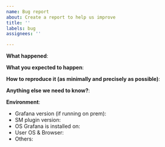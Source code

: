 ```yaml
---
name: Bug report
about: Create a report to help us improve
title: ''
labels: bug
assignees: ''

---
```


<!--
Please use this template to create your bug report. By providing as much info as possible you help us understand the issue, reproduce it and resolve it for you quicker. Therefor take a couple of extra minutes to make sure you have provided all info needed.

PROTIP: record your screen and attach it as a gif to showcase the issue.

- Questions should be posted to: https://community.grafana.com
- How to record and attach gif: https://bit.ly/2Mi8T6K
-->

**What happened**:

**What you expected to happen**:

**How to reproduce it (as minimally and precisely as possible)**:

**Anything else we need to know?**:

**Environment**:
- Grafana version (if running on prem):
- SM plugin version:
- OS Grafana is installed on:
- User OS & Browser:
- Others:

